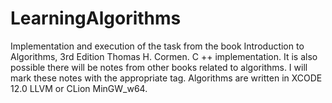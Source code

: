 # LearningAlgorithms
Implementation and execution of the task from the book  Introduction to Algorithms, 3rd Edition Thomas H. Cormen. C ++ implementation. It is also possible there will be notes from other books related to algorithms. I will mark these notes with the appropriate tag. Algorithms are written in XCODE 12.0 LLVM or CLion MinGW_w64.
